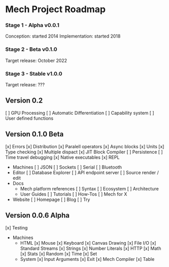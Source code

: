 # Mech Project Roadmap

### Stage 1 - Alpha v0.0.1

Conception: started 2014
Implementation: started 2018

### Stage 2 - Beta v0.1.0

Target release: October 2022

### Stage 3 - Stable v1.0.0

Target release: ???

## Version 0.2

[ ] GPU Processing
[ ] Automatic Differentiation
[ ] Capability system
[ ] User defined functions

## Version 0.1.0 Beta

[x] Errors
[x] Distribution
[x] Paralell operators
[x] Async blocks
[x] Units
[x] Type checking
[x] Multiple dispact
[x] JIT Block Compiler
[ ] Persistence
[ ] Time travel debugging
[x] Native executables
[x] REPL
- Machines
    [ ] JSON
    [ ] Sockets
    [ ] Serial
    [ ] Bluetooth
- Editor
    [ ] Database Explorer
    [ ] API endpoint server
    [ ] Source render / edit
- Docs
    - Mech platform references
        [ ] Syntax
        [ ] Ecosystem
        [ ] Architecture
    - User Guides
        [ ] Tutorials
        [ ] How-Tos
        [ ] Mech for X 
- Website
    [ ] Homepage
    [ ] Blog
    [ ] Try

## Version 0.0.6 Alpha

[x] Testing
- Machines 
    - HTML
        [x] Mouse
        [x] Keyboard
        [x] Canvas Drawing
    [x] File I/O
    [x] Standard Streams
    [x] Strings
    [x] Number Literals
    [x] HTTP
    [x] Math
    [x] Stats
    [x] Random
    [x] Time
    [x] Set
    - System
        [x] Input Arguments
        [x] Exit
    [x] Mech Compiler
    [x] Table

